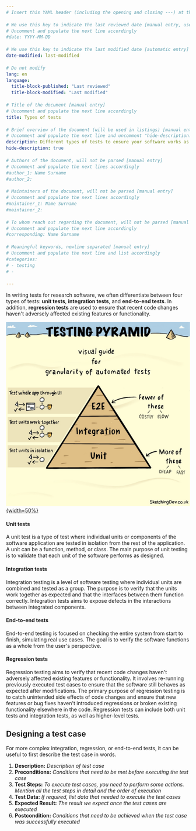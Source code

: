 ```yaml
---
# Insert this YAML header (including the opening and closing ---) at the beginning of the document and fill it out accordingly

# We use this key to indicate the last reviewed date [manual entry, use YYYY-MM-DD]
# Uncomment and populate the next line accordingly
#date: YYYY-MM-DD

# We use this key to indicate the last modified date [automatic entry]
date-modified: last-modified

# Do not modify
lang: en
language: 
  title-block-published: "Last reviewed"
  title-block-modified: "Last modified"

# Title of the document [manual entry]
# Uncomment and populate the next line accordingly
title: Types of tests

# Brief overview of the document (will be used in listings) [manual entry]
# Uncomment and populate the next line and uncomment "hide-description: true".
description: Different types of tests to ensure your software works as expected.
hide-description: true

# Authors of the document, will not be parsed [manual entry]
# Uncomment and populate the next lines accordingly
#author_1: Name Surname
#author_2:

# Maintainers of the document, will not be parsed [manual entry]
# Uncomment and populate the next lines accordingly
#maintainer_1: Name Surname
#maintainer_2:

# To whom reach out regarding the document, will not be parsed [manual entry]
# Uncomment and populate the next line accordingly
#corresponding: Name Surname

# Meaningful keywords, newline separated [manual entry]
# Uncomment and populate the next line and list accordingly
#categories: 
# - testing
# - 

---
```


In writing tests for research software, we often differentiate between four types of tests: **unit tests**, **integration tests**, and **end-to-end tests**. In addition, **regression tests** are used to ensure that recent code changes haven't adversely affected existing features or functionality. 

[![Testing pyramid © 2023 SketchingDev](/docs/img/testing-pyramid.jpg){width=50%}](https://sketchingdev.co.uk/sketchnotes/testing-pyramid.html)

#### Unit tests
A unit test is a type of test where individual units or components of the software application are tested in isolation from the rest of the application. A unit can be a function, method, or class. The main purpose of unit testing is to validate that each unit of the software performs as designed.

#### Integration tests
Integration testing is a level of software testing where individual units are combined and tested as a group. The purpose is to verify that the units work together as expected and that the interfaces between them function correctly. Integration tests aims to expose defects in the interactions between integrated components.

#### End-to-end tests
End-to-end testing is focused on checking the entire system from start to finish, simulating real use cases. The goal is to verify the software functions as a whole from the user's perspective.

#### Regression tests
Regression testing aims to verify that recent code changes haven't adversely affected existing features or functionality. It involves re-running previously executed test cases to ensure that the software still behaves as expected after modifications. The primary purpose of regression testing is to catch unintended side effects of code changes and ensure that new features or bug fixes haven't introduced regressions or broken existing functionality elsewhere in the code. Regression tests can include both unit tests and integration tests, as well as higher-level tests.

## Designing a test case 
For more complex integration, regression, or end-to-end tests, it can be useful to first describe the test case in words.

1. **Description:** _Description of test case_
1. **Preconditions:** _Conditions that need to be met before executing the test case_
1. **Test Steps:** _To execute test cases, you need to perform some actions. Mention all the test steps in detail and the order of execution_
1. **Test Data:** _If required, list data that needed to execute the test cases_
1. **Expected Result:** _The result we expect once the test cases are executed_
1. **Postcondition:** _Conditions that need to be achieved when the test case was successfully executed_